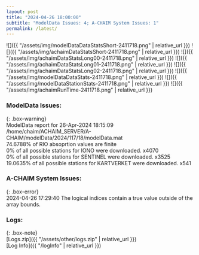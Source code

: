 ```yaml
---
layout: post
title: "2024-04-26 18:00:00"
subtitle: "ModelData Issues: 4; A-CHAIM System Issues: 1"
permalink: /latest/
---
```


![]({{ "/assets/img/modelDataDataStatsShort-2411718.png" | relative_url }})
![]({{ "/assets/img/achaimDataStatsShort-2411718.png" | relative_url }})
![]({{ "/assets/img/achaimDataStatsLong00-2411718.png" | relative_url }})
![]({{ "/assets/img/achaimDataStatsLong01-2411718.png" | relative_url }})
![]({{ "/assets/img/achaimDataStatsLong02-2411718.png" | relative_url }})
![]({{ "/assets/img/modelDataDataStats-2411718.png" | relative_url }})
![]({{ "/assets/img/modelDataStationStats-2411718.png" | relative_url }})
![]({{ "/assets/img/achaimRunTime-2411718.png" | relative_url }})


### ModelData Issues:  
  
{: .box-warning}  
 ModelData report for 26-Apr-2024 18:15:09   
 /home/chaim/ACHAIM_SERVER/A-CHAIM/modelData/2024/117/18/modelData.mat   
 74.6788% of RIO absoprtion values are finite   
 0% of all possible stations for IONO were downloaded. x4070   
 0% of all possible stations for SENTINEL were downloaded. x3525   
 19.0635% of all possible stations for KARTVERKET were downloaded. x541   
  
### A-CHAIM System Issues:  
  
{: .box-error}  
2024-04-26 17:29:40 The logical indices contain a true value outside of the array bounds.  

### Logs:  
  
{: .box-note}  
[Logs.zip]({{ "/assets/other/logs.zip" | relative_url }})  
[Log Info]({{ "/logInfo" | relative_url }})  
